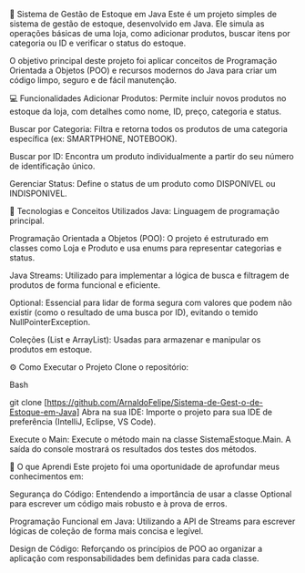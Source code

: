 🏬 Sistema de Gestão de Estoque em Java
Este é um projeto simples de sistema de gestão de estoque, desenvolvido em Java. Ele simula as operações básicas de uma loja, como adicionar produtos, buscar itens por categoria ou ID e verificar o status do estoque.

O objetivo principal deste projeto foi aplicar conceitos de Programação Orientada a Objetos (POO) e recursos modernos do Java para criar um código limpo, seguro e de fácil manutenção.

💻 Funcionalidades
Adicionar Produtos: Permite incluir novos produtos no estoque da loja, com detalhes como nome, ID, preço, categoria e status.

Buscar por Categoria: Filtra e retorna todos os produtos de uma categoria específica (ex: SMARTPHONE, NOTEBOOK).

Buscar por ID: Encontra um produto individualmente a partir do seu número de identificação único.

Gerenciar Status: Define o status de um produto como DISPONIVEL ou INDISPONIVEL.

🚀 Tecnologias e Conceitos Utilizados
Java: Linguagem de programação principal.

Programação Orientada a Objetos (POO): O projeto é estruturado em classes como Loja e Produto e usa enums para representar categorias e status.

Java Streams: Utilizado para implementar a lógica de busca e filtragem de produtos de forma funcional e eficiente.

Optional: Essencial para lidar de forma segura com valores que podem não existir (como o resultado de uma busca por ID), evitando o temido NullPointerException.

Coleções (List e ArrayList): Usadas para armazenar e manipular os produtos em estoque.

⚙️ Como Executar o Projeto
Clone o repositório:

Bash

git clone [https://github.com/ArnaldoFelipe/Sistema-de-Gest-o-de-Estoque-em-Java]
Abra na sua IDE:
Importe o projeto para sua IDE de preferência (IntelliJ, Eclipse, VS Code).

Execute o Main:
Execute o método main na classe SistemaEstoque.Main. A saída do console mostrará os resultados dos testes dos métodos.

🧠 O que Aprendi
Este projeto foi uma oportunidade de aprofundar meus conhecimentos em:

Segurança do Código: Entendendo a importância de usar a classe Optional para escrever um código mais robusto e à prova de erros.

Programação Funcional em Java: Utilizando a API de Streams para escrever lógicas de coleção de forma mais concisa e legível.

Design de Código: Reforçando os princípios de POO ao organizar a aplicação com responsabilidades bem definidas para cada classe.

